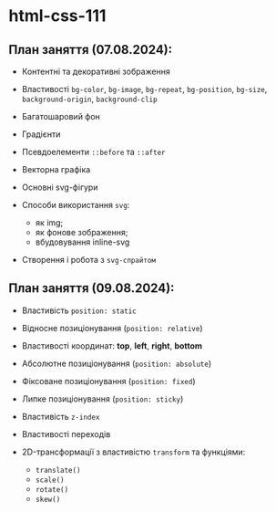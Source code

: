 # html-css-111

## План заняття (07.08.2024):

- Контентні та декоративні зображення
- Властивості `bg-color`, `bg-image`, `bg-repeat`, `bg-position`, `bg-size`, `background-origin`,
  `background-clip`
- Багатошаровий фон
- Градієнти

- Псевдоелементи `::before` та `::after`
- Векторна графіка
- Основні svg-фігури
- Способи використання `svg`:
  - як img;
  - як фонове зображення;
  - вбудовування inline-svg
- Створення і робота з `svg-спрайтом`

## План заняття (09.08.2024):

- Властивість `position: static`
- Відносне позиціонування (`position: relative`)
- Властивості координат: **top**, **left**, **right**, **bottom**
- Абсолютне позиціонування (`position: absolute`)
- Фіксоване позиціонування (`position: fixed`)
- Липке позиціонування (`position: sticky`)
- Властивість `z-index`

- Властивості переходів
- 2D-трансформації з властивістю `transform` та функціями:
  - `translate()`
  - `scale()`
  - `rotate()`
  - `skew()`
